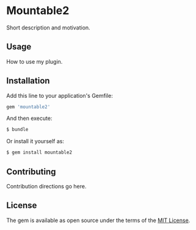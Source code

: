 # Mountable2
Short description and motivation.

## Usage
How to use my plugin.

## Installation
Add this line to your application's Gemfile:

```ruby
gem 'mountable2'
```

And then execute:
```bash
$ bundle
```

Or install it yourself as:
```bash
$ gem install mountable2
```

## Contributing
Contribution directions go here.

## License
The gem is available as open source under the terms of the [MIT License](http://opensource.org/licenses/MIT).
